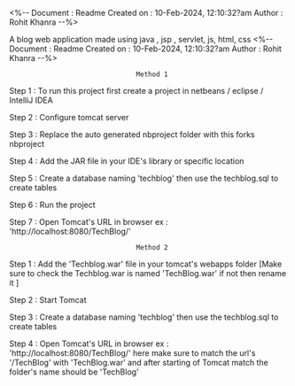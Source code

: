 <%-- 
    Document   : Readme
    Created on : 10-Feb-2024, 12:10:32?am
    Author     : Rohit Khanra
--%>

A blog web application made using java , jsp , servlet, js, html, css <%-- Document : Readme Created on : 10-Feb-2024, 12:10:32?am Author : Rohit Khanra --%>

                                    Method 1
Step 1 : To run this project first create a project in netbeans / eclipse / IntelliJ IDEA

Step 2 : Configure tomcat server

Step 3 : Replace the auto generated nbproject folder with this forks nbproject

Step 4 : Add the JAR file in your IDE's library or specific location

Step 5 : Create a database naming 'techblog' then use the techblog.sql to create tables

Step 6 : Run the project

Step 7 : Open Tomcat's URL in browser ex : 'http://localhost:8080/TechBlog/'

                                    Method 2
Step 1 : Add the 'Techblog.war' file in your tomcat's webapps folder [Make sure to check the Techblog.war is named 'TechBlog.war' if not then rename it ]

Step 2 : Start Tomcat

Step 3 : Create a database naming 'techblog' then use the techblog.sql to create tables

Step 4 : Open Tomcat's URL in browser ex : 'http://localhost:8080/TechBlog/' here make sure to match the url's '/TechBlog' with 'TechBlog.war' and after starting of Tomcat match the folder's name should be 'TechBlog'